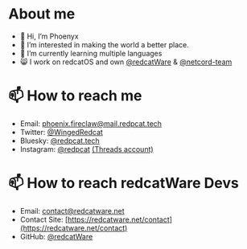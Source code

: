 # About me
- 👋 Hi, I’m Phoenyx
- 👀 I’m interested in making the world a better place.
- 🌱 I’m currently learning multiple languages
- 😸 I work on redcatOS and own [@redcatWare](https://github.com/redcatWare) & [@netcord-team](https://github.com/netcord-team)

# 📫 How to reach me
- Email: [phoenix.fireclaw@mail.redpcat.tech](mailto:phoenix.fireclaw@mail.redpcat.tech)
- Twitter: [@WingedRedcat](https://twitter.com/wingedredcat)
- Bluesky: [@redpcat.tech](https://bsky.app/profile/redpcat.tech)
- Instagram: [@redpcat](https://www.instagram.com/redpcat.tech/) [(Threads account)](https://www.threads.net/redpcat.tech/)
  
# 📫 How to reach redcatWare Devs
- Email: contact@redcatware.net
- Contact Site: [https://redcatware.net/contact](https://redcatware.net/contact)
- GitHub: [@redcatWare](https://github.com/redcatWare)
 
<!---
RedPCat/RedPCat is a ✨ special ✨ repository because its `README.md` (this file) appears on your GitHub profile.
You can click the Preview link to take a look at your changes.
--->

